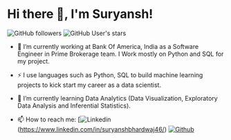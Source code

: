 <!-- ### Hi there 👋, I'm Suryansh!

<!--
**Suryan5h/Suryan5h** is a ✨ _special_ ✨ repository because its `README.md` (this file) appears on your GitHub profile.

Here are some ideas to get you started:

- 🔭 I’m currently working on ...
- 🌱 I’m currently learning ...
- 👯 I’m looking to collaborate on ...
- 🤔 I’m looking for help with ...
- 💬 Ask me about ...
- 📫 How to reach me: ...
- 😄 Pronouns: ...
- ⚡ Fun fact: ...
-->

# Hi there 👋, I'm Suryansh!
![GitHub followers](https://img.shields.io/github/followers/Suryan5h?style=for-the-badge&logo=appveyor)
![GitHub User's stars](https://img.shields.io/github/stars/Suryan5h?affiliations=OWNER&style=for-the-badge&logo=appveyor)

- 🔭 I’m currently working at Bank Of America, India as a Software Engineer in Prime Brokerage team. I Work mostly on Python and SQL for my project.

- ⚡ I use languages such as Python, SQL to build machine learning projects to kick start my career as a data scientist.

- 🌱 I’m currently learning Data Analytics (Data Visualization, Exploratory Data Analysis and Inferential Statistics).

- 📫 How to reach me:   [![Linkedin](https://imgur.com/PXyIkWx.png)(https://www.linkedin.com/in/suryanshbhardwaj46/) [![Github](https://imgur.com/evWgFgB.png)](https://github.com/Suryan5h)
